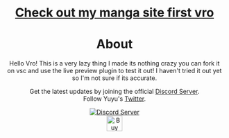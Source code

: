 <div align="center">
<h1><a href="https://gildnovel.com/home" target="_blank">Check out my manga site first vro</a><h1>
  <h1>About</h1>
  <p>Hello Vro! This is a very lazy thing I made its nothing crazy you can fork it on vsc and use the live preview plugin to test it out! I haven't tried it out yet so I'm not sure if its accurate.</p></p>
  <p>Get the latest updates by joining the official <a href="https://discord.gg/Eun9gPQu38" target="_blank">Discord Server</a>.
 </br>
  Follow Yuyu's <a href="https://x.com/yumbo1z" target="_blank">Twitter</a>.
  </p>
  <p>
  <a href="https://discord.gg/Eun9gPQu38" target="_blank"> 
    <img src="https://discord.com/api/guilds/760641617136320522/widget.png?style=banner2" alt="Discord Server">
  </a>
  </br>
  <a href='https://ko-fi.com/yumbo1z' target='_blank'><img height='36' style='border:0px;height:36px;' src='https://storage.ko-fi.com/cdn/kofi2.png?v=3' border='0' alt='Buy Me a Coffee at ko-fi.com' /></a>
</p>
